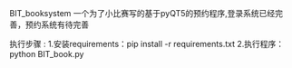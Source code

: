 BIT_booksystem
一个为了小比赛写的基于pyQT5的预约程序,登录系统已经完善，预约系统有待完善

执行步骤 :
1.安装requirements：pip install -r requirements.txt 
2.执行程序：python BIT_book.py
